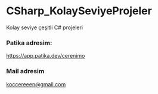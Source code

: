 # **CSharp_KolaySeviyeProjeler**
Kolay seviye çeşitli C# projeleri

### Patika adresim:
https://app.patika.dev/cerenimo

### Mail adresim
koccereeen@gmail.com
